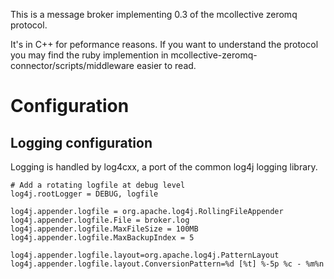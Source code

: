 This is a message broker implementing 0.3 of the mcollective zeromq protocol.

It's in C++ for peformance reasons.  If you want to understand the protocol
you may find the ruby implemention in mcollective-zeromq-connector/scripts/middleware
easier to read.

# Configuration

## Logging configuration

Logging is handled by log4cxx, a port of the common log4j logging library.

```properties
# Add a rotating logfile at debug level
log4j.rootLogger = DEBUG, logfile

log4j.appender.logfile = org.apache.log4j.RollingFileAppender
log4j.appender.logfile.File = broker.log
log4j.appender.logfile.MaxFileSize = 100MB
log4j.appender.logfile.MaxBackupIndex = 5

log4j.appender.logfile.layout=org.apache.log4j.PatternLayout
log4j.appender.logfile.layout.ConversionPattern=%d [%t] %-5p %c - %m%n
```
